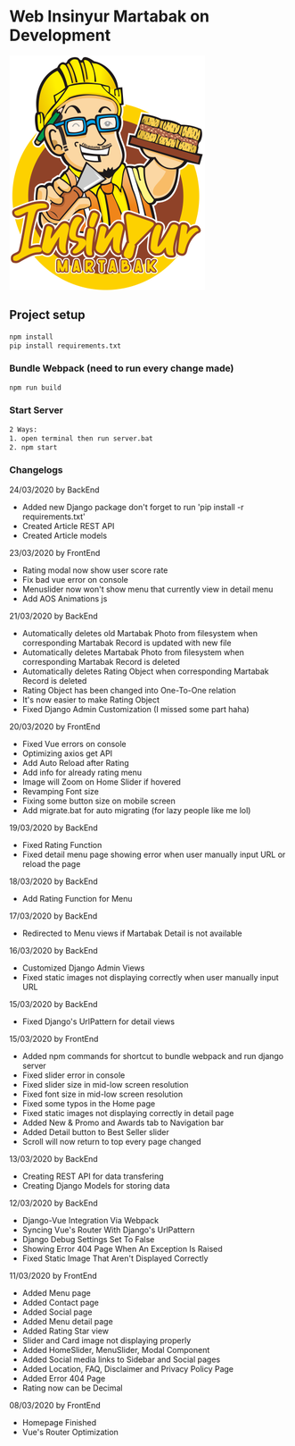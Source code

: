 # Web Insinyur Martabak on Development
![Insinyur Martabak Logo](static/img/icon.png)

## Project setup
```
npm install
pip install requirements.txt
```

### Bundle Webpack (need to run every change made)
```
npm run build
```

### Start Server
```
2 Ways:
1. open terminal then run server.bat
2. npm start
```

### Changelogs
24/03/2020 by BackEnd
- Added new Django package don't forget to run 'pip install -r requirements.txt'
- Created Article REST API
- Created Article models

23/03/2020 by FrontEnd
- Rating modal now show user score rate
- Fix bad vue error on console
- Menuslider now won't show menu that currently view in detail menu
- Add AOS Animations js

21/03/2020 by BackEnd
- Automatically deletes old Martabak Photo from filesystem when corresponding Martabak Record is updated with new file
- Automatically deletes Martabak Photo from filesystem when corresponding Martabak Record is deleted
- Automatically deletes Rating Object when corresponding Martabak Record is deleted
- Rating Object has been changed into One-To-One relation
- It's now easier to make Rating Object
- Fixed Django Admin Customization (I missed some part haha)

20/03/2020 by FrontEnd
- Fixed Vue errors on console
- Optimizing axios get API
- Add Auto Reload after Rating
- Add info for already rating menu
- Image will Zoom on Home Slider if hovered
- Revamping Font size
- Fixing some button size on mobile screen
- Add migrate.bat for auto migrating (for lazy people like me lol)

19/03/2020 by BackEnd
- Fixed Rating Function
- Fixed detail menu page showing error when user manually input URL or reload the page

18/03/2020 by BackEnd
- Add Rating Function for Menu

17/03/2020 by BackEnd
- Redirected to Menu views if Martabak Detail is not available

16/03/2020 by BackEnd
- Customized Django Admin Views
- Fixed static images not displaying correctly when user manually input URL

15/03/2020 by BackEnd
- Fixed Django's UrlPattern for detail views

15/03/2020 by FrontEnd
- Added npm commands for shortcut to bundle webpack and run django server
- Fixed slider error in console
- Fixed slider size in mid-low screen resolution
- Fixed font size in mid-low screen resolution
- Fixed some typos in the Home page
- Fixed static images not displaying correctly in detail page
- Added New & Promo and Awards tab to Navigation bar
- Added Detail button to Best Seller slider
- Scroll will now return to top every page changed

13/03/2020 by BackEnd
- Creating REST API for data transfering
- Creating Django Models for storing data

12/03/2020 by BackEnd
- Django-Vue Integration Via Webpack
- Syncing Vue's Router With Django's UrlPattern
- Django Debug Settings Set To False
- Showing Error 404 Page When An Exception Is Raised
- Fixed Static Image That Aren't Displayed Correctly

11/03/2020 by FrontEnd
- Added Menu page
- Added Contact page
- Added Social page
- Added Menu detail page
- Added Rating Star view
- Slider and Card image not displaying properly
- Added HomeSlider, MenuSlider, Modal Component
- Added Social media links to Sidebar and Social pages
- Added Location, FAQ, Disclaimer and Privacy Policy Page
- Added Error 404 Page
- Rating now can be Decimal

08/03/2020 by FrontEnd
- Homepage Finished
- Vue's Router Optimization
